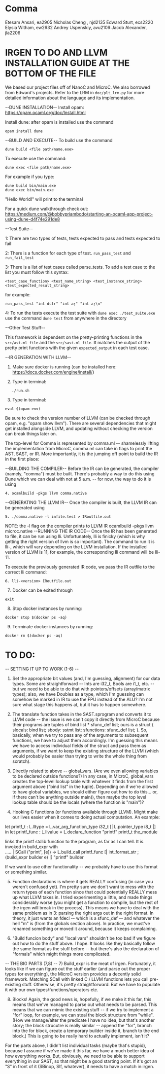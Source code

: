 # Comma

Etesam Ansari, ea2905
Nicholas Cheng , njd2135
Edward Sturt, ecs2220
Elysia Witham, ew2632
Andrey Uspenskiy, avu2106
Jacob Alexander, jla2206

# IRGEN TO DO AND LLVM INSTALLATION GUIDE AT THE BOTTOM OF THE FILE

We based our project files off of NanoC and MicroC. We also borrowed from Edward's projects. Refer to the LRM in `doc/plt_lrm.py` for more detailed information about the language and its implementation.

--DUNE INSTALLATION--
Install opam: https://opam.ocaml.org/doc/Install.html

Install dune: after opam is installed use the command

```console
opam install dune
```

--BUILD AND EXECUTE--
To build use the command

```console
dune build <file path/name.exe>
```

To execute use the command:

```console
dune exec <file path/name.exe>
```

For example if you type:

```console
dune build bin/main.exe
dune exec bin/main.exe
```

"Hello World!" will print to the terminal

For a quick dune walkthrough check out:
https://medium.com/@bobbypriambodo/starting-an-ocaml-app-project-using-dune-d4f74e291de8

--Test Suite--

1: There are two types of tests, tests expected to pass and tests expected to fail

2: There is a function for each type of test. `run_pass_test` and `run_fail_test`

3: There is a list of test cases called parse_tests. To add a test case to the list you must follow this syntax:

`<test_case_function> <test_name_string> <test_instance_string> <test_expected_result_string>`

for example:

```console
run_pass_test "int dclr" "int a;" "int a;\n"
```

4: To run the tests execute the test suite with `dune exec ./test_suite.exe` use the command `dune test` from anywhere in the directory

--Other Test Stuff--

This framework is dependent on the pretty-printing functions in the `src/ast.ml file` and the `src/sast.ml file`. It matches the output of the pretty print functions with the given `expected_output` in each test case.

--IR GENERATION WITH LLVM--

1. Make sure docker is running (can be installed here: https://docs.docker.com/engine/install/)

2. Type in terminal:
```console
   ./run.sh
```
3. Type in terminal:
```console
eval $(opam env)
```
Be sure to check the version number of LLVM (can be checked through opam, e.g. "opam show llvm").
There are several dependencies that might get installed alongside LLVM, and updating without checking the version can break things later on.

The top-level for Comma is represented by comma.ml -- shamelessly lifting the implementation from MicroC, comma.ml can take in flags to print the AST, SAST, or IR.
More importantly, it is the jumping off point to build the IR in the first place:

--BUILDING THE COMPILER--
Before the IR can be generated, the compiler (namely, "comma") must be built. There's probably a way to do this using Dune which we can deal with not at 5 a.m. -- for now, the way to do it is using
```console
4. ocamlbuild -pkgs llvm comma.native
````

--GENERATING THE LLVM IR--
Once the compiler is built, the LLVM IR can be generated using

```console
5. ./comma.native -l infile.test > IRoutfile.out
```

NOTE: the -l flag on the compiler prints to LLVM IR
ocamlbuild -pkgs llvm microc.native
--RUNNING THE IR CODE--
Once the IR has been generated to file, it can be run using lli.
Unfortunately, lli is finicky (which is why getting the right version of llvm is so important). The command to run it is lli-<version>, which will vary depending on the LLVM installation.
If the installed version of LLVM is 11, for example, the corresponding lli command will be lli-11.

To execute the previously generated IR code, we pass the IR outfile to the correct lli command:

```console
6. lli-<version> IRoutfile.out
```

7. Docker can be exited through
```console
exit
```
8. Stop docker instances by running:
``` console
docker stop $(docker ps -aq)
```

9. Terminate docker instances by running:
``` console
docker rm $(docker ps -aq)
```
# TO DO:

-- SETTING IT UP TO WORK (1-6) --

1. Set the appropriate bit values (and, I'm guessing, alignment) for our data types. Some are straightforward -- Ints are i32_t, Bools are i1_t, etc. -- but we need to be able to do that with pointers/offsets (array/matrix types); also, we have Doubles as a type, which I'm guessing can somehow be marked in IR to use the FPU instead of the ALU? I'm not sure what stage this happens at, but it has to happen somewhere.

2. The translate function takes in the SAST.sprogram and converts it to LLVM code -- the issue is we can't copy it directly from MicroC because their programs are tuples of bind list \* sfunc_def list; ours is a struct {
   slocals: bind list;
   sbody: sstmt list;
   sfunctions: sfunc_def list;
   }. So, basically, when we try to pass any of the arguments to subsequent functions, we have to adjust them accordingly. I'm guessing this means we have to access individual fields of the struct and pass them as arguments, if we want to keep the existing structure of the LLVM (which would probably be easier than trying to write the whole thing from scratch).

3. Directly related to above -- global_vars. (Are we even allowing variables to be declared outside functions?) In any case, in MicroC, global_vars creates the top-level lookup table with whatever it finds from the first argument above ("bind list" in the tuple). Depending on if we're allowed to have global variables, we should either figure out how to do this... or, if there can't be anything outside main(), then maybe the top level lookup table should be the locals (where the function is "main")?

4. Hooking C functions (or functions available through LLVM). Might make our lives easier when it comes to doing actual computation.
   An example:

let printf_t : L.lltype =
L.var_arg_function_type i32_t [| L.pointer_type i8_t |] in
let printf_func : L.llvalue =
L.declare_function "printf" printf_t the_module

links the printf stdlib function to the program, as far as I can tell. It is invoked in build_expr with  
 .....
| SCall ("print", [e]) ->
L.build_call printf_func [| int_format_str ; (build_expr builder e) |]
"printf" builder

If we want to use other functionality -- we probably have to use this format or something similar.

5. Function declarations is where it gets REALLY confusing (in case you weren't confused yet). I'm pretty sure we don't want to mess with the return types of each function since that could potentially REALLY mess up what LLVM takes in. I tried experimenting a little, and made things considerably worse (you might get a function to compile, but the rest of the irgen will break in the process). This means we have to deal with the same problem as in 3: parsing the right args out in the right format. In theory, it just wants an fdecl -- which is a sfunc_def -- and whatever the hell "m" is (from the globals section above). In practice, we must've renamed something or moved it around, because it keeps complaining.

6. "Build funcion body" and "local vars" shouldn't be too bad if we figure out how to do the stuff above. I hope. It looks like they basically follow the same format as the stuff before -- but there's also the declaration of "formals" which might things more complicated.

-- THE BIG PARTS (7,8) -- 7) Build_expr is the meat of irgen. Fortunately, it looks like if we can figure out the stuff earlier (and parse out the proper types for everything), the MicroC version provides a decently solid framework. Matching SCall with linked C / LLVM functions lets you call pre-existing stuff. Otherwise, it's pretty straightforward. But we have to populate it with our own types/functions/operators etc.

8. Blocks! Again, the good news is, hopefully, if we make it this far, this means that we've managed to parse out what needs to be parsed. This means that we can mimic the existing stuff -- if we try to implement a "for" loop, for example, we can steal the block structure from "while". (How we manage/alter the predicate I have no idea, but that's another story; the block strucutre is really similar -- append the "for", branch into the for block, create a temporary builder inside it, branch to the end block.) This is going to be really hard to actually implement, isn't it?

For the parts above, I didn't list individual tasks (maybe that's stupid), because I assume if we've made it this far, we have a much better idea of how everything works.
But, obviously, we need to be able to support everything in our SAST, so that might be a good starting point. If it's got an "S" in front of it (SBinop, SIf, whatever), it needs to have a match in irgen.
